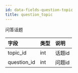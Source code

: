 ```yaml
---
id: data-fields-question-topic
title: question_topic
---
```


问答话题

| 字段 | 类型 | 说明 |
| :- | :- | :- |
| topic_id | int | 话题id |
| question_id | int | 问题id |
